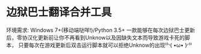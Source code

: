 # 边狱巴士翻译合并工具
环境需求: Windows 7+(移动端哒咩!)/Python 3.5+
一款能够在每次边狱巴士更新后，零协汉化更新前让你不再看到Unknow以及因缺失文本而导致游戏卡死的脚本，
只要每次在游戏更新后双击运行脚本就可以拒绝Unknow的出现⁽⁽◝( •ω• )◜⁾⁾
